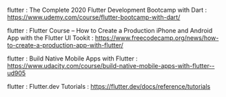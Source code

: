 flutter : The Complete 2020 Flutter Development Bootcamp with Dart : https://www.udemy.com/course/flutter-bootcamp-with-dart/

flutter : Flutter Course – How to Create a Production iPhone and Android App with the Flutter UI Tookit : https://www.freecodecamp.org/news/how-to-create-a-production-app-with-flutter/

flutter : Build Native Mobile Apps with Flutter : https://www.udacity.com/course/build-native-mobile-apps-with-flutter--ud905

flutter : Flutter.dev Tutorials : https://flutter.dev/docs/reference/tutorials

